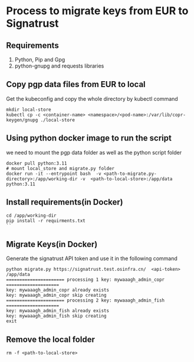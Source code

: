 # Process to migrate keys from EUR to Signatrust

## Requirements
1. Python, Pip and Gpg
2. python-gnupg and requests libraries

## Copy pgp data files from EUR to local
Get the kubeconfig and copy the whole directory by kubectl command
```shell
mkdir local-store
kubectl cp -c <container-name> <namespace>/<pod-name>:/var/lib/copr-keygen/gnupg ./local-store
```

## Using python docker image to run the script
we need to mount the pgp data folder as well as the python script folder
```shell
docker pull python:3.11
# mount local_store and migrate.py folder
docker run -it --entrypoint bash  -v <path-to-migrate.py-directory>:/app/working-dir -v  <path-to-local-store>:/app/data python:3.11
```

## Install requirements(in Docker)
```shell
cd /app/working-dir
pip install -r requirments.txt
``
```

## Migrate Keys(in Docker)
Generate the signatrust API token and use it in the following command
```shell
python migrate.py https://signatrust.test.osinfra.cn/  <api-token>  /app/data
====================== processing 1 key: mywaaagh_admin_copr ====================
key: mywaaagh_admin_copr already exists
key: mywaaagh_admin_copr skip creating
====================== processing 2 key: mywaaagh_admin_fish ====================
key: mywaaagh_admin_fish already exists
key: mywaaagh_admin_fish skip creating
exit
```
## Remove the local folder
```shell
rm -f <path-to-local-store>
```
